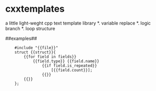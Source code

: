 # cxxtemplates
a little light-weght cpp text template library
*. variable replace
*. logic branch
*. loop structure


##examples##
```
    #include "{{file}}"
    struct {{struct}}{
        {{for field in fields}}
            {{field.type}} {{field.name}}
                {{if field.is_repeated}}
                    [{{field.count}}];
                {{}}
        {{}}
    };
```


